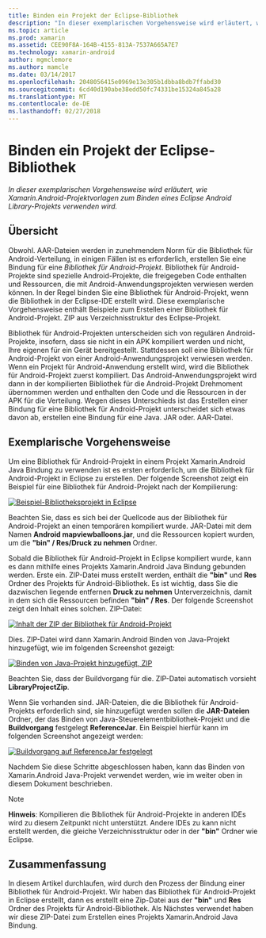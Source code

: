 ```yaml
---
title: Binden ein Projekt der Eclipse-Bibliothek
description: "In dieser exemplarischen Vorgehensweise wird erläutert, wie Xamarin.Android-Projektvorlagen zum Binden eines Eclipse Android Library-Projekts verwenden wird."
ms.topic: article
ms.prod: xamarin
ms.assetid: CEE90F8A-164B-4155-813A-7537A665A7E7
ms.technology: xamarin-android
author: mgmclemore
ms.author: mamcle
ms.date: 03/14/2017
ms.openlocfilehash: 2048056415e0969e13e305b1dbba8bdb7ffabd30
ms.sourcegitcommit: 6cd40d190abe38edd50fc74331be15324a845a28
ms.translationtype: MT
ms.contentlocale: de-DE
ms.lasthandoff: 02/27/2018
---
```

# <a name="binding-an-eclipse-library-project"></a>Binden ein Projekt der Eclipse-Bibliothek

_In dieser exemplarischen Vorgehensweise wird erläutert, wie Xamarin.Android-Projektvorlagen zum Binden eines Eclipse Android Library-Projekts verwenden wird._

<a name=overview />

## <a name="overview"></a>Übersicht

Obwohl. AAR-Dateien werden in zunehmendem Norm für die Bibliothek für Android-Verteilung, in einigen Fällen ist es erforderlich, erstellen Sie eine Bindung für eine *Bibliothek für Android-Projekt*. Bibliothek für Android-Projekte sind spezielle Android-Projekte, die freigegeben Code enthalten und Ressourcen, die mit Android-Anwendungsprojekten verwiesen werden können. In der Regel binden Sie eine Bibliothek für Android-Projekt, wenn die Bibliothek in der Eclipse-IDE erstellt wird.
Diese exemplarische Vorgehensweise enthält Beispiele zum Erstellen einer Bibliothek für Android-Projekt. ZIP aus Verzeichnisstruktur des Eclipse-Projekt.

Bibliothek für Android-Projekten unterscheiden sich von regulären Android-Projekte, insofern, dass sie nicht in ein APK kompiliert werden und nicht, Ihre eigenen für ein Gerät bereitgestellt. Stattdessen soll eine Bibliothek für Android-Projekt von einer Android-Anwendungsprojekt verwiesen werden. Wenn ein Projekt für Android-Anwendung erstellt wird, wird die Bibliothek für Android-Projekt zuerst kompiliert. Das Android-Anwendungsprojekt wird dann in der kompilierten Bibliothek für die Android-Projekt Drehmoment übernommen werden und enthalten den Code und die Ressourcen in der APK für die Verteilung. Wegen dieses Unterschieds ist das Erstellen einer Bindung für eine Bibliothek für Android-Projekt unterscheidet sich etwas davon ab, erstellen eine Bindung für eine Java. JAR oder. AAR-Datei.


<a name="Walkthrough" />

## <a name="walkthrough"></a>Exemplarische Vorgehensweise

Um eine Bibliothek für Android-Projekt in einem Projekt Xamarin.Android Java Bindung zu verwenden ist es ersten erforderlich, um die Bibliothek für Android-Projekt in Eclipse zu erstellen. Der folgende Screenshot zeigt ein Beispiel für eine Bibliothek für Android-Projekt nach der Kompilierung: 

[ ![Beispiel-Bibliotheksprojekt in Eclipse](binding-a-library-project-images/build-lib-in-eclipse.png)](binding-a-library-project-images/build-lib-in-eclipse.png)

Beachten Sie, dass es sich bei der Quellcode aus der Bibliothek für Android-Projekt an einen temporären kompiliert wurde. JAR-Datei mit dem Namen **Android mapviewballoons.jar**, und die Ressourcen kopiert wurden, um die **"bin" / Res/Druck zu nehmen** Ordner. 

Sobald die Bibliothek für Android-Projekt in Eclipse kompiliert wurde, kann es dann mithilfe eines Projekts Xamarin.Android Java Bindung gebunden werden. Erste ein. ZIP-Datei muss erstellt werden, enthält die **"bin"** und **Res** Ordner des Projekts für Android-Bibliothek. Es ist wichtig, dass Sie die dazwischen liegende entfernen **Druck zu nehmen** Unterverzeichnis, damit in dem sich die Ressourcen befinden **"bin" / Res**. Der folgende Screenshot zeigt den Inhalt eines solchen. ZIP-Datei: 

[ ![Inhalt der ZIP der Bibliothek für Android-Projekt](binding-a-library-project-images/contents-of-zip-file.png)](binding-a-library-project-images/contents-of-zip-file.png)

Dies. ZIP-Datei wird dann Xamarin.Android Binden von Java-Projekt hinzugefügt, wie im folgenden Screenshot gezeigt:

[ ![Binden von Java-Projekt hinzugefügt, ZIP](binding-a-library-project-images/zip-in-binding-project.png)](binding-a-library-project-images/zip-in-binding-project.png)

Beachten Sie, dass der Buildvorgang für die. ZIP-Datei automatisch vorsieht **LibraryProjectZip**.

Wenn Sie vorhanden sind. JAR-Dateien, die die Bibliothek für Android-Projekts erforderlich sind, sie hinzugefügt werden sollen die **JAR-Dateien** Ordner, der das Binden von Java-Steuerelementbibliothek-Projekt und die **Buildvorgang** festgelegt **ReferenceJar**. Ein Beispiel hierfür kann im folgenden Screenshot angezeigt werden: 

[ ![Buildvorgang auf ReferenceJar festgelegt](binding-a-library-project-images/set-to-referencejar.png)](binding-a-library-project-images/set-to-referencejar.png)

Nachdem Sie diese Schritte abgeschlossen haben, kann das Binden von Xamarin.Android Java-Projekt verwendet werden, wie im weiter oben in diesem Dokument beschrieben.

> [!NOTE]
> **Hinweis**: Kompilieren die Bibliothek für Android-Projekte in anderen IDEs wird zu diesem Zeitpunkt nicht unterstützt. Andere IDEs zu kann nicht erstellt werden, die gleiche Verzeichnisstruktur oder in der **"bin"** Ordner wie Eclipse. 

<a name="Summary" /> 

## <a name="summary"></a>Zusammenfassung

In diesem Artikel durchlaufen, wird durch den Prozess der Bindung einer Bibliothek für Android-Projekt. Wir haben das Bibliothek für Android-Projekt in Eclipse erstellt, dann es erstellt eine Zip-Datei aus der **"bin"** und **Res** Ordner des Projekts für Android-Bibliothek. Als Nächstes verwendet haben wir diese ZIP-Datei zum Erstellen eines Projekts Xamarin.Android Java Bindung. 

